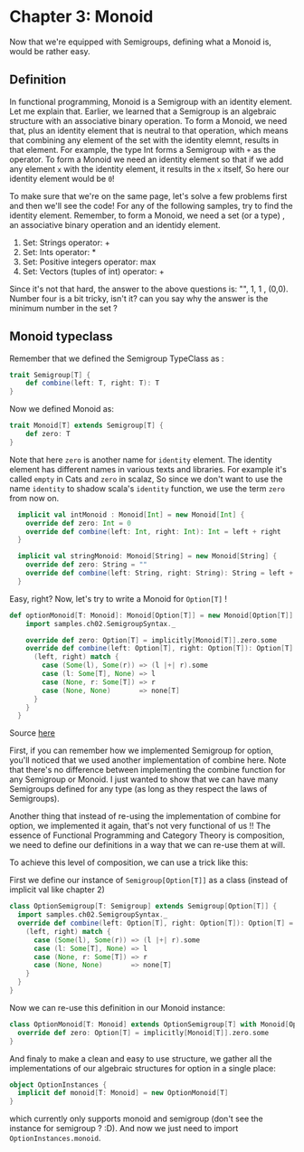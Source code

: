 # Chapter 3: Monoid
Now that we're equipped with Semigroups, defining what a Monoid is, would be rather easy. 
## Definition
In functional programming, Monoid is a Semigroup with an identity element. Let me explain that. Earlier, we learned that a Semigroup is an algebraic structure with an associative binary operation. To form a Monoid, we need that, plus an identity element that is neutral to that operation, which means that combining any element of the set with the identity elemnt, results in that element. For example, the type Int forms a Semigroup with `+` as the operator. To form a Monoid we need an identity element so that if we add any element `x` with the identity element, it results in the `x` itself, So here our identity element would be `0`! 

To make sure that we're on the same page, let's solve a few problems first and then we'll see the code! For any of the following samples, try to find the identity element. Remember, to form a Monoid, we need a set (or a type) , an associative binary operation and an identidy element.
1. Set: Strings  operator: +
2. Set: Ints    operator: *
3. Set: Positive integers  operator: max
4. Set: Vectors (tuples of int)  operator: +

Since it's not that hard, the answer to the above questions is: "", 1, 1 , (0,0).
Number four is a bit tricky, isn't it? can you say why the answer is the minimum number in the set ?

## Monoid typeclass
Remember that we defined the Semigroup TypeClass as :
```SCALA
trait Semigroup[T] {
    def combine(left: T, right: T): T
}
```
Now we defined Monoid as:
```SCALA
trait Monoid[T] extends Semigroup[T] {
    def zero: T
}
```
Note that here `zero` is another name for `identity` element. The identity element has different names in various texts and libraries. For example it's called `empty` in Cats and `zero` in scalaz, So since we don't want to use the name `identity` to shadow scala's `identity` function, we use the term `zero` from now on. 
```SCALA
  implicit val intMonoid : Monoid[Int] = new Monoid[Int] {
    override def zero: Int = 0
    override def combine(left: Int, right: Int): Int = left + right
  }

  implicit val stringMonoid: Monoid[String] = new Monoid[String] {
    override def zero: String = ""
    override def combine(left: String, right: String): String = left + right
  }
```

Easy, right? Now, let's try to write a Monoid for `Option[T]` !
```SCALA
def optionMonoid[T: Monoid]: Monoid[Option[T]] = new Monoid[Option[T]] {
    import samples.ch02.SemigroupSyntax._

    override def zero: Option[T] = implicitly[Monoid[T]].zero.some
    override def combine(left: Option[T], right: Option[T]): Option[T] = {
      (left, right) match {
        case (Some(l), Some(r)) => (l |+| r).some
        case (l: Some[T], None) => l
        case (None, r: Some[T]) => r
        case (None, None)       => none[T]
      }
    }
  }
```
Source [here](samples/src/main/scala/samples/ch03/Example1.scala)

First, if you can remember how we implemented Semigroup for option, you'll noticed that we used another implementation of combine here. Note that there's no difference between implementing the combine function for any Semigroup or Monoid. I just wanted to show that we can have many Semigroups defined for any type (as long as they respect the laws of Semigroups).

Another thing that instead of re-using the implementation of combine for option, we implemented it again, that's not very functional of us !! The essence of Functional Programming and Category Theory is composition, we need to define our definitions in a way that we can re-use them at will.

To achieve this level of composition, we can use a trick like this:

First we define our instance of `Semigroup[Option[T]]` as a class (instead of implicit val like chapter 2)
```SCALA
class OptionSemigroup[T: Semigroup] extends Semigroup[Option[T]] {
  import samples.ch02.SemigroupSyntax._
  override def combine(left: Option[T], right: Option[T]): Option[T] = {
    (left, right) match {
      case (Some(l), Some(r)) => (l |+| r).some
      case (l: Some[T], None) => l
      case (None, r: Some[T]) => r
      case (None, None)       => none[T]
    }
  }
}
```
Now we can re-use this definition in our Monoid instance:
```SCALA
class OptionMonoid[T: Monoid] extends OptionSemigroup[T] with Monoid[Option[T]]{
  override def zero: Option[T] = implicitly[Monoid[T]].zero.some
}
```
And finaly to make a clean and easy to use structure, we gather all the implementations of our algebraic structures for option in a single place:
```SCALA
object OptionInstances {
  implicit def monoid[T: Monoid] = new OptionMonoid[T]
}
```
which currently only supports monoid and semigroup (don't see the instance for semigroup ? :D). And now we just need to import `OptionInstances.monoid`.